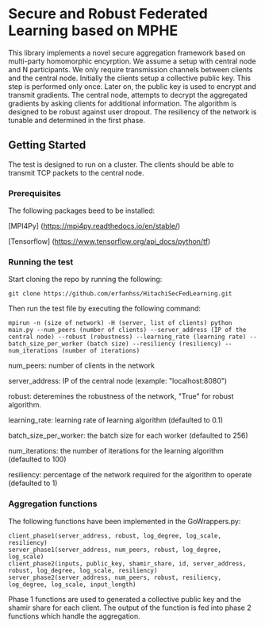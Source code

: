 # Secure and Robust Federated Learning based on MPHE

This library implements a novel secure aggregation framework based on multi-party homomorphic encyrption. We assume a setup with central node and N participants. We only require transmission channels between clients and the central node. Initially the clients setup a collective public key. This step is performed only once. Later on, the public key is used to encrypt and transmit gradients. The central node, attempts to decrypt the aggregated gradients by asking clients for additional information. The algorithm is designed to be robust against user dropout. The resiliency of the network is tunable and determined in the first phase.

## Getting Started
The test is designed to run on a cluster. The clients should be able to transmit TCP packets to the central node.

### Prerequisites
The following packages beed to be installed:

[MPI4Py] (https://mpi4py.readthedocs.io/en/stable/)

[Tensorflow] (https://www.tensorflow.org/api_docs/python/tf)


### Running the test

Start cloning the repo by running the following:
```
git clone https://github.com/erfanhss/HitachiSecFedLearning.git
```
Then run the test file by executing the following command:
```
mpirun -n (size of network) -H (server, list of clients) python main.py --num_peers (number of clients) --server_address (IP of the central node) --robust (robustness) --learning_rate (learning rate) --batch_size_per_worker (batch size) --resiliency (resiliency) --num_iterations (number of iterations)
```
num_peers: number of clients in the network

server_address: IP of the central node (example: "localhost:8080")

robust: deteremines the robustness of the network, "True" for robust algorithm.

learning_rate: learning rate of learning algorithm (defaulted to 0.1)

batch_size_per_worker: the batch size for each worker (defaulted to 256)

num_iterations: the number of iterations for the learning algorithm (defaulted to 100)

resiliency: percentage of the network required for the algorithm to operate (defaulted to 1)

### Aggregation functions
The following functions have been implemented in the GoWrappers.py:
```
client_phase1(server_address, robust, log_degree, log_scale, resiliency)
server_phase1(server_address, num_peers, robust, log_degree, log_scale)
client_phase2(inputs, public_key, shamir_share, id, server_address, robust, log_degree, log_scale, resiliency)
server_phase2(server_address, num_peers, robust, resiliency, log_degree, log_scale, input_length) 
```
Phase 1 functions are used to generated a collective public key and the shamir share for each client. The output of the function is fed into phase 2 functions which handle the aggregation.
